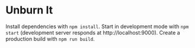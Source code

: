 # Unburn It

Install dependencies with `npm install`. Start in development mode with `npm start` (development server responds at http://localhost:9000). Create a production build with `npm run build`.
